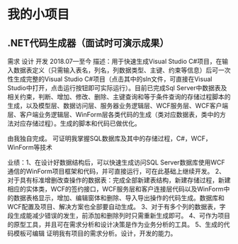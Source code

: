 # 我的小项目
##  .NET代码生成器（面试时可演示成果）
  需求 设计 开发	2018.07—至今
描述：用于快速生成Visual Studio C#项目，在输入数据表定义（只需输入表名，列名，列数据类型、主键、约束等信息）后可一次性生成完整的Visual Studio C#项目（点击其中的sln文件，可直接在Visual Studio中打开，点击运行按钮即可实际运行）。目前已完成Sql Server中数据表及相关约束，判断、增加、修改、删除、主键查询和等于条件查询的存储过程脚本的生成，以及模型层、数据访问层、服务器业务逻辑层、WCF服务层、WCF客户端层、客户端业务逻辑层、WinForm层各类代码的生成（类对应数据表，类中的方法对应存储过程）。生成的脚本和代码已做优化。

由我独自完成。
可证明我掌握SQL数据库及其中的存储过程，C#，WCF，WinForm等技术

业绩：1、在设计好数据结构后，可以快速生成访问SQL Server数据库使用WCF通信的WinForm项目框架和代码，并可直接运行，可在此基础上继续开发。
2、对于具有标准增删改查操作的数据表：完成全部新建表结构，新建存储过程，新建相应的实体类，WCF的签约接口，WCF服务层和客户连接层代码以及WinForm中的数据表格显示，增加、编辑窗体和删除、导入导出操作的代码生成。数据库和WCF配置及项目、解决方案也全部要自动生成。
3、对于有多个列的数据表，字段生成能减少错误的发生，前添加和删除列时只需重新生成即可。
4、可作为项目的原型工具，并且可在需求分析和设计决策是作为业务分析的工具。
5、生成的代码模板可编辑
证明我有项目的需求分析。设计，开发的能力。

